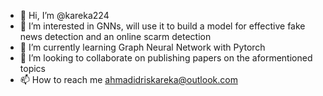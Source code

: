 - 👋 Hi, I’m @kareka224
- 👀 I’m interested in GNNs, will use it to build a model for effective fake news detection and an online scarm detection  
- 🌱 I’m currently learning Graph Neural Network with Pytorch 
- 💞️ I’m looking to collaborate on publishing papers on the aformentioned topics 
- 📫 How to reach me ahmadidriskareka@outlook.com 

<!---
kareka224/kareka224 is a ✨ special ✨ repository because its `README.md` (this file) appears on your GitHub profile.
You can click the Preview link to take a look at your changes.
--->
